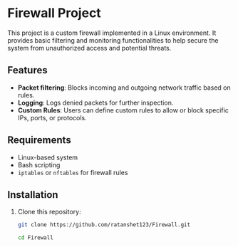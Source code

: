 # Firewall Project

This project is a custom firewall implemented in a Linux environment. It provides basic filtering and monitoring functionalities to help secure the system from unauthorized access and potential threats.

## Features

- **Packet filtering**: Blocks incoming and outgoing network traffic based on rules.
- **Logging**: Logs denied packets for further inspection.
- **Custom Rules**: Users can define custom rules to allow or block specific IPs, ports, or protocols.

## Requirements

- Linux-based system
- Bash scripting
- `iptables` or `nftables` for firewall rules

## Installation

1. Clone this repository:
   ```bash
   git clone https://github.com/ratanshet123/Firewall.git

   cd Firewall

   
